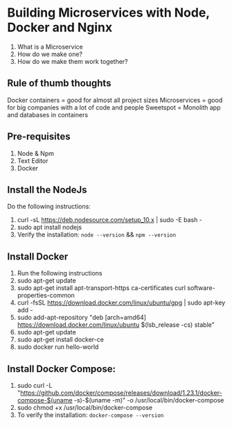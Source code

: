 # Building Microservices with Node, Docker and Nginx
1. What is a Microservice
2. How do we make one?
3. How do we make them work together?

## Rule of thumb thoughts
Docker containers = good for almost all project sizes
Microservices = good for big companies with a lot of code and people
Sweetspot = Monolith app and databases in containers

## Pre-requisites
1. Node & Npm 
2. Text Editor
3. Docker

## Install the NodeJs
Do the following instructions:
1. curl -sL https://deb.nodesource.com/setup_10.x | sudo -E bash -
2. sudo apt install nodejs
3. Verify the installation: `node --version` && `npm --version`

## Install Docker
1. Run the following instructions
2. sudo apt-get update
3. sudo apt-get install apt-transport-https ca-certificates curl software-properties-common
4. curl -fsSL https://download.docker.com/linux/ubuntu/gpg | sudo apt-key add -
5. sudo add-apt-repository "deb [arch=amd64] https://download.docker.com/linux/ubuntu $(lsb_release -cs) stable"
6. sudo apt-get update
7. sudo apt-get install docker-ce
8. sudo docker run hello-world

## Install Docker Compose:
1. sudo curl -L "https://github.com/docker/compose/releases/download/1.23.1/docker-compose-$(uname -s)-$(uname -m)" -o /usr/local/bin/docker-compose
2. sudo chmod +x /usr/local/bin/docker-compose
3. To verify the installation: `docker-compose --version`